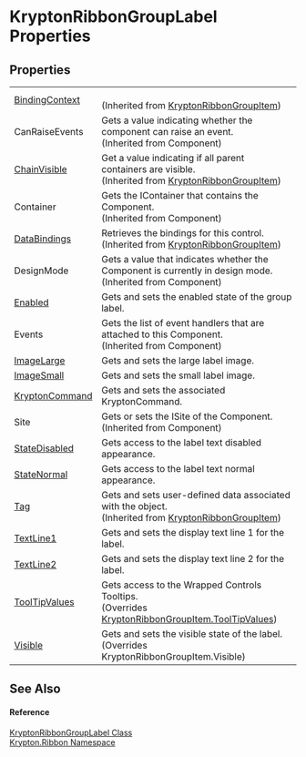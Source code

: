 # KryptonRibbonGroupLabel Properties




## Properties
<table>
<tr>
<td><a href="c9f41166-b541-4efc-c022-7bf3fad1b338.md">BindingContext</a></td>
<td><br />(Inherited from <a href="42b4e823-3d0e-29bf-ca83-927a7a58295d.md">KryptonRibbonGroupItem</a>)</td></tr>
<tr>
<td>CanRaiseEvents</td>
<td>Gets a value indicating whether the component can raise an event.<br />(Inherited from Component)</td></tr>
<tr>
<td><a href="302e2c6c-a240-ed7c-5bbf-0db525ef4a32.md">ChainVisible</a></td>
<td>Get a value indicating if all parent containers are visible.<br />(Inherited from <a href="42b4e823-3d0e-29bf-ca83-927a7a58295d.md">KryptonRibbonGroupItem</a>)</td></tr>
<tr>
<td>Container</td>
<td>Gets the IContainer that contains the Component.<br />(Inherited from Component)</td></tr>
<tr>
<td><a href="27c19a8c-9d52-40d5-9190-6d7fb79ce391.md">DataBindings</a></td>
<td>Retrieves the bindings for this control.<br />(Inherited from <a href="42b4e823-3d0e-29bf-ca83-927a7a58295d.md">KryptonRibbonGroupItem</a>)</td></tr>
<tr>
<td>DesignMode</td>
<td>Gets a value that indicates whether the Component is currently in design mode.<br />(Inherited from Component)</td></tr>
<tr>
<td><a href="72d7c697-97e2-b0d9-5db2-436d73406c78.md">Enabled</a></td>
<td>Gets and sets the enabled state of the group label.</td></tr>
<tr>
<td>Events</td>
<td>Gets the list of event handlers that are attached to this Component.<br />(Inherited from Component)</td></tr>
<tr>
<td><a href="763f140d-cc1e-66f1-a364-ca7b62593521.md">ImageLarge</a></td>
<td>Gets and sets the large label image.</td></tr>
<tr>
<td><a href="5b7e65b2-413e-000e-4414-a122d39529a5.md">ImageSmall</a></td>
<td>Gets and sets the small label image.</td></tr>
<tr>
<td><a href="77ccb9b4-7b40-0ee6-8b59-8b9a7b9ceb63.md">KryptonCommand</a></td>
<td>Gets and sets the associated KryptonCommand.</td></tr>
<tr>
<td>Site</td>
<td>Gets or sets the ISite of the Component.<br />(Inherited from Component)</td></tr>
<tr>
<td><a href="b23146c4-c9a2-cf75-2f29-3f068d4fdd06.md">StateDisabled</a></td>
<td>Gets access to the label text disabled appearance.</td></tr>
<tr>
<td><a href="b5887ecb-9960-2c33-7a02-4de0f74ae364.md">StateNormal</a></td>
<td>Gets access to the label text normal appearance.</td></tr>
<tr>
<td><a href="8f0958de-84a9-b6c7-700f-32549d83cf88.md">Tag</a></td>
<td>Gets and sets user-defined data associated with the object.<br />(Inherited from <a href="42b4e823-3d0e-29bf-ca83-927a7a58295d.md">KryptonRibbonGroupItem</a>)</td></tr>
<tr>
<td><a href="0648fea6-da13-2302-993a-2c02a369f8c9.md">TextLine1</a></td>
<td>Gets and sets the display text line 1 for the label.</td></tr>
<tr>
<td><a href="57db9bea-2d66-486e-0d15-5df50beb5b9f.md">TextLine2</a></td>
<td>Gets and sets the display text line 2 for the label.</td></tr>
<tr>
<td><a href="0e2d274a-2c90-0237-cb13-eb4e22f2f62b.md">ToolTipValues</a></td>
<td>Gets access to the Wrapped Controls Tooltips.<br />(Overrides <a href="ab122b1c-b5e5-dfd9-e66a-286ea03ea3cb.md">KryptonRibbonGroupItem.ToolTipValues</a>)</td></tr>
<tr>
<td><a href="49c8f68e-9a99-f8bf-0848-026abc8a8d87.md">Visible</a></td>
<td>Gets and sets the visible state of the label.<br />(Overrides KryptonRibbonGroupItem.Visible)</td></tr>
</table>

## See Also


#### Reference
<a href="0749ed65-18cf-f94f-8aff-5a53b6b8dd44.md">KryptonRibbonGroupLabel Class</a>  
<a href="1e9bc734-cff9-e9b8-f013-94cdac669794.md">Krypton.Ribbon Namespace</a>  
